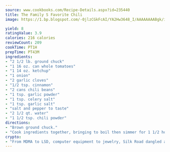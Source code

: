 ```yaml
---
source: www.cookbooks.com/Recipe-Details.aspx?id=235440
title: The Family S Favorite Chili
image: https://1.bp.blogspot.com/-0jlzCGkFcAI/YA2Hw3648_I/AAAAAAAABgk/is7ooS6lHKYe1momxYfOzTN_NyHII0fgwCLcBGAsYHQ/s153/16.png

yield: 8
ratingValue: 3.9
calories: 216 calories
reviewCount: 209
cookTime: PT1H
prepTime: PT43M
ingredients:
- "2 1/2 lb. ground chuck"
- "1 16 oz. can whole tomatoes"
- "1 14 oz. ketchup"
- "1 onion"
- "2 garlic cloves"
- "1/2 tsp. cinnamon"
- "2 cans chili beans"
- "1 tsp. garlic powder"
- "1 tsp. celery salt"
- "1 tsp. garlic salt"
- "salt and pepper to taste"
- "2 1/2 qt. water"
- "1 1/2 tsp. chili powder"
directions:
- "Brown ground chuck."
- "Cook ingredients together, bringing to boil then simmer for 1 1/2 hours."
crypto:
- "From MDMA to LSD, computer equipment to jewelry, Silk Road dangled a menu listing all the greatest things Bitcoin can buy."
---
```

